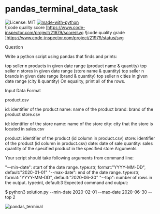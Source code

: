 # pandas_terminal_data_task 

![License: MIT](https://img.shields.io/badge/License-MIT-blue.svg)  [![made-with-python](https://img.shields.io/badge/Made%20with-Python-1f425f.svg)](https://www.python.org/)   
![code quality score ]https://www.code-inspector.com/project/21979/score/svg 
![code quality grade ]https://www.code-inspector.com/project/21979/status/svg

Question

Write a python script using pandas that finds and prints:

top seller n products in given date range (product name & quantity)
top seller n stores in given date range (store name & quantity)
top seller n brands in given date range (brand & quantity)
top seller n cities in given date range (city & quantity)
On equality, print all of the rows.

Input Data Format

product.csv

id: identifier of the product
name: name of the product
brand: brand of the product
store.csv

id: identifier of the store
name: name of the store
city: city that the store is located in
sales.csv

product: identifier of the product (id column in product.csv)
store: identifier of the product (id column in product.csv)
date: date of sale
quantity: sales quantity of the specified product in the specified store
Arguments

Your script should take following arguments from command line:

"--min-date": start of the date range. type:str, format:"YYYY-MM-DD", default:"2020-01-01"
"--max-date": end of the date range. type:str, format:"YYYY-MM-DD", default:"2020-06-30"
"--top": number of rows in the output. type:int, default:3
Expected command and output:

$ python3 solution.py --min-date 2020-02-01 --max-date 2020-06-30 --top 2

![pandas_terminal](https://user-images.githubusercontent.com/48547417/116120366-21764080-a6c8-11eb-8bd8-aea58ef76bce.PNG)

